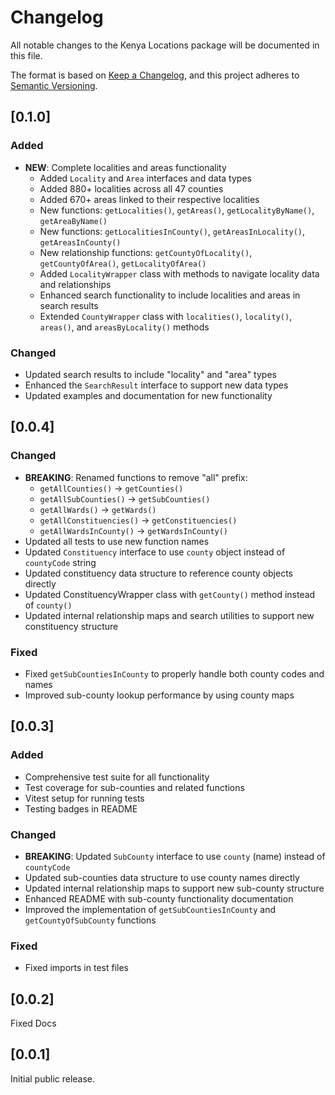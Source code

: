 # Changelog

All notable changes to the Kenya Locations package will be documented in this file.

The format is based on [Keep a Changelog](https://keepachangelog.com/en/1.0.0/),
and this project adheres to [Semantic Versioning](https://semver.org/spec/v2.0.0.html).

## [0.1.0]

### Added

- **NEW**: Complete localities and areas functionality
  - Added `Locality` and `Area` interfaces and data types
  - Added 880+ localities across all 47 counties
  - Added 670+ areas linked to their respective localities
  - New functions: `getLocalities()`, `getAreas()`, `getLocalityByName()`, `getAreaByName()`
  - New functions: `getLocalitiesInCounty()`, `getAreasInLocality()`, `getAreasInCounty()`
  - New relationship functions: `getCountyOfLocality()`, `getCountyOfArea()`, `getLocalityOfArea()`
  - Added `LocalityWrapper` class with methods to navigate locality data and relationships
  - Enhanced search functionality to include localities and areas in search results
  - Extended `CountyWrapper` class with `localities()`, `locality()`, `areas()`, and `areasByLocality()` methods

### Changed

- Updated search results to include "locality" and "area" types
- Enhanced the `SearchResult` interface to support new data types
- Updated examples and documentation for new functionality

## [0.0.4]

### Changed

- **BREAKING**: Renamed functions to remove "all" prefix:
  - `getAllCounties()` → `getCounties()`
  - `getAllSubCounties()` → `getSubCounties()`
  - `getAllWards()` → `getWards()`
  - `getAllConstituencies()` → `getConstituencies()`
  - `getAllWardsInCounty()` → `getWardsInCounty()`
- Updated all tests to use new function names
- Updated `Constituency` interface to use `county` object instead of `countyCode` string
- Updated constituency data structure to reference county objects directly
- Updated ConstituencyWrapper class with `getCounty()` method instead of `county()`
- Updated internal relationship maps and search utilities to support new constituency structure

### Fixed

- Fixed `getSubCountiesInCounty` to properly handle both county codes and names
- Improved sub-county lookup performance by using county maps

## [0.0.3]

### Added

- Comprehensive test suite for all functionality
- Test coverage for sub-counties and related functions
- Vitest setup for running tests
- Testing badges in README

### Changed

- **BREAKING**: Updated `SubCounty` interface to use `county` (name) instead of `countyCode`
- Updated sub-counties data structure to use county names directly
- Updated internal relationship maps to support new sub-county structure
- Enhanced README with sub-county functionality documentation
- Improved the implementation of `getSubCountiesInCounty` and `getCountyOfSubCounty` functions

### Fixed

- Fixed imports in test files

## [0.0.2]

Fixed Docs

## [0.0.1]

Initial public release.

